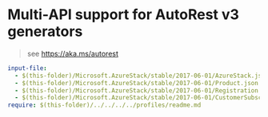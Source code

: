 # Multi-API support for AutoRest v3 generators

> see https://aka.ms/autorest

``` yaml $(enable-multi-api)
input-file:
  - $(this-folder)/Microsoft.AzureStack/stable/2017-06-01/AzureStack.json
  - $(this-folder)/Microsoft.AzureStack/stable/2017-06-01/Product.json
  - $(this-folder)/Microsoft.AzureStack/stable/2017-06-01/Registration.json
  - $(this-folder)/Microsoft.AzureStack/stable/2017-06-01/CustomerSubscription.json
require: $(this-folder)/../../../../profiles/readme.md
```
